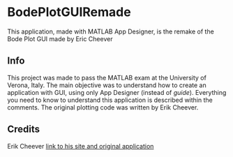 # BodePlotGUIRemade
This application, made with MATLAB App Designer, is the remake of the Bode Plot GUI made by Eric Cheever

## Info
This project was made to pass the MATLAB exam at the University of Verona, Italy. 
The main objective was to understand how to create an application with GUI, using only App Designer (instead of *guide*).
Everything you need to know to understand this application is described within the comments. The original plotting code was written by Erik Cheever.

## Credits
Erik Cheever [link to his site and original application](https://lpsa.swarthmore.edu/Bode/BodePlotGui.html)
